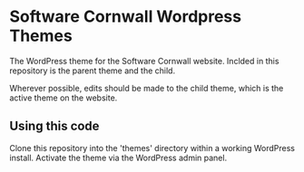 # Software Cornwall Wordpress Themes

The WordPress theme for the Software Cornwall website. Inclded in this repository is the parent theme and the child. 

Wherever possible, edits should be made to the child theme, which is the active theme on the website.

## Using this code

Clone this repository into the 'themes' directory within a working WordPress install. Activate the theme via the WordPress admin panel.
